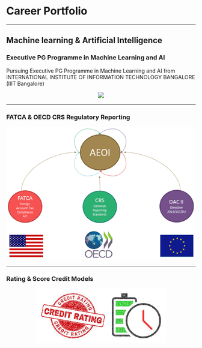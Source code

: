 # Career Portfolio
---
## Machine learning & Artificial Intelligence

### Executive PG Programme in Machine Learning and AI

Pursuing Executive PG Programme in Machine Learning and AI from INTERNATIONAL INSTITUTE OF INFORMATION TECHNOLOGY BANGALORE (IIIT Bangalore)

<center><img src="images/fraud_detection.jpg"/></center>

---
### FATCA & OECD CRS Regulatory Reporting

<center><img src="assets/img/common_reporting_standard.gif"/></center>

---
### Rating & Score Credit Models

<center><img src=assets/img/Rating.jpeg/></center>
